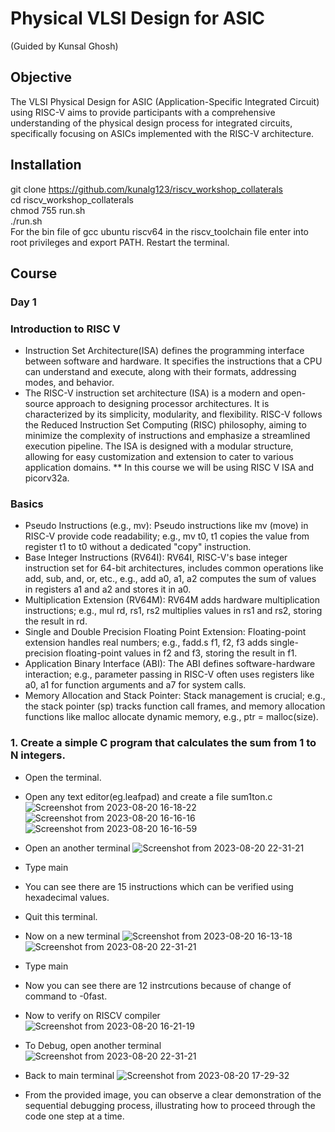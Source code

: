 # Physical VLSI Design for ASIC
(Guided by Kunsal Ghosh)

## Objective

The VLSI Physical Design for ASIC (Application-Specific Integrated Circuit) using RISC-V aims to provide participants with a comprehensive understanding of the physical design process for integrated circuits, specifically focusing on ASICs implemented with the RISC-V architecture. 

## Installation

git clone https://github.com/kunalg123/riscv_workshop_collaterals  
cd riscv_workshop_collaterals  
chmod 755 run.sh  
./run.sh  
For the bin file of gcc ubuntu riscv64 in the riscv_toolchain file enter into root privileges and export PATH. 
Restart the terminal.

## Course

### Day 1

### Introduction to RISC V

* Instruction Set Architecture(ISA) defines the programming interface between software and hardware. It specifies the instructions that a CPU can understand and execute, along with their formats, addressing modes, and behavior.  
* The RISC-V instruction set architecture (ISA) is a modern and open-source approach to designing processor architectures. It is characterized by its simplicity, modularity, and flexibility. RISC-V follows the Reduced Instruction Set Computing (RISC) philosophy, aiming to minimize the complexity of instructions and emphasize a streamlined execution pipeline. The ISA is designed with a modular structure, allowing for easy customization and extension to cater to various application domains.
** In this course we will be using RISC V ISA and picorv32a.


### Basics  
* Pseudo Instructions (e.g., mv): Pseudo instructions like mv (move) in RISC-V provide code readability; e.g., mv t0, t1 copies the value from register t1 to t0 without a dedicated "copy" instruction.  
* Base Integer Instructions (RV64I): RV64I, RISC-V's base integer instruction set for 64-bit architectures, includes common operations like add, sub, and, or, etc., e.g., add a0, a1, a2 computes the sum of values in registers a1 and a2 and stores it in a0.  
* Multiplication Extension (RV64M): RV64M adds hardware multiplication instructions; e.g., mul rd, rs1, rs2 multiplies values in rs1 and rs2, storing the result in rd.  
* Single and Double Precision Floating Point Extension: Floating-point extension handles real numbers; e.g., fadd.s f1, f2, f3 adds single-precision floating-point values in f2 and f3, storing the result in f1.
* Application Binary Interface (ABI): The ABI defines software-hardware interaction; e.g., parameter passing in RISC-V often uses registers like a0, a1 for function arguments and a7 for system calls.  
* Memory Allocation and Stack Pointer: Stack management is crucial; e.g., the stack pointer (sp) tracks function call frames, and memory allocation functions like malloc allocate dynamic memory, e.g., ptr = malloc(size).  

### 1. Create a simple C program that calculates the sum from 1 to N integers.  
* Open the terminal.
* Open any text editor(eg.leafpad) and create a file sum1ton.c 
![Screenshot from 2023-08-20 16-18-22](https://github.com/lalithlochanr/pes_asic_class/assets/108328466/b8b9d236-6cff-4674-99ed-1574a3a358b1)  
![Screenshot from 2023-08-20 16-16-16](https://github.com/lalithlochanr/pes_asic_class/assets/108328466/1e03ac92-d965-4ea1-998d-2e1854b3713b)  
![Screenshot from 2023-08-20 16-16-59](https://github.com/lalithlochanr/pes_asic_class/assets/108328466/75ef4f0b-9152-4b34-8e68-f6c64e300a67)  
* Open an another terminal
![Screenshot from 2023-08-20 22-31-21](https://github.com/lalithlochanr/pes_asic_class/assets/108328466/5d056956-c19d-4e96-9e36-9fef38ef60fb)  
* Type main
* You can see there are 15 instructions which can be verified using hexadecimal values.
* Quit this terminal.

* Now on a new terminal
![Screenshot from 2023-08-20 16-13-18](https://github.com/lalithlochanr/pes_asic_class/assets/108328466/64be52ef-731a-434e-9c03-0aa98bd1878b)  
![Screenshot from 2023-08-20 22-31-21](https://github.com/lalithlochanr/pes_asic_class/assets/108328466/39c1b559-a03a-49da-bfae-b692228417d6)  
* Type main
* Now you can see there are 12 instrcutions because of change of command to -0fast.

* Now to verify on RISCV compiler
  ![Screenshot from 2023-08-20 16-21-19](https://github.com/lalithlochanr/pes_asic_class/assets/108328466/8e9d3334-7030-4749-a193-f4fbe5421678)  
* To Debug, open another terminal
![Screenshot from 2023-08-20 22-31-21](https://github.com/lalithlochanr/pes_asic_class/assets/108328466/7e29b270-e2d9-4172-a0a5-eaf7a7dd101f)  
* Back to main terminal
  ![Screenshot from 2023-08-20 17-29-32](https://github.com/lalithlochanr/pes_asic_class/assets/108328466/e14d2bf9-4e95-431e-b9e5-5da654346bf9)  
* From the provided image, you can observe a clear demonstration of the sequential debugging process, illustrating how to proceed through the code one step at a time.


